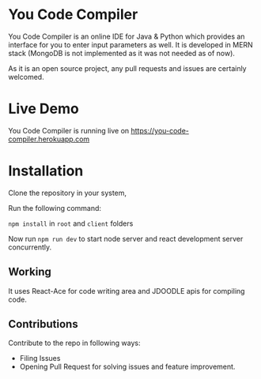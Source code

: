# You Code Compiler

You Code Compiler is an online IDE for Java & Python which provides an interface for you to enter input parameters as well. It is developed in MERN stack (MongoDB is not implemented as it was not needed as of now).

As it is an open source project, any pull requests and issues are certainly welcomed.

# Live Demo

You Code Compiler is running live on https://you-code-compiler.herokuapp.com 

# Installation

Clone the repository in your system, 

Run the following command: 

`npm install` in `root` and `client` folders

Now run `npm run dev` to start node server and react development server concurrently.

## Working

It uses React-Ace for code writing area and JDOODLE apis for compiling code.

## Contributions

Contribute to the repo in following ways:

- Filing Issues
- Opening Pull Request for solving issues and feature improvement.
